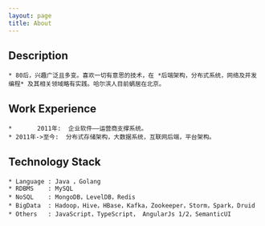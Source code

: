 ```yaml
---
layout: page
title: About
---
```


##  Description
    * 80后，兴趣广泛且多变。喜欢一切有意思的技术，在 *后端架构，分布式系统，网络及并发编程* 及其相关领域略有实践。哈尔滨人目前蜗居在北京。

## Work Experience
    *       2011年:  企业软件——运营商支撑系统。
    * 2011年->至今:  分布式存储架构，大数据系统，互联网后端，平台架构。

## Technology Stack
    * Language : Java ，Golang
    * RDBMS    : MySQL
    * NoSQL    : MongoDB，LevelDB，Redis
    * BigData  : Hadoop，Hive，HBase，Kafka，Zookeeper，Storm，Spark，Druid
    * Others   : JavaScript，TypeScript， AngularJs 1/2，SemanticUI
